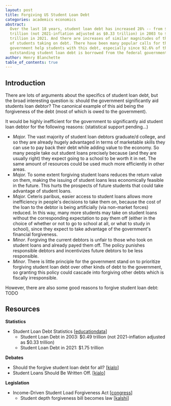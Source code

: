 ```yaml
---
layout: post
title: Forgiving US Student Loan Debt
categories: academics economics
abstract:
  Over the last 18 years, student loan debt has increased 28% -- from $0.49
  trillion (not 2021-inflation adjusted as $0.33 trillion) in 2003 to $1.75
  trillion in 2021. And there are increases of similar magnitudes of the number
  of students taking on debt. There have been many popular calls for the
  government help students with this debt, especially since 92.6% of the current
  outstanding student loan debt is borrowed from the federal government.
author: Henry Blanchette
table_of_contents: true
---
```


## Introduction

There are lots of arguments about the specifics of student loan debt, but the
broad interesting question is: should the government significantly aid students
loan debtor? The canonical example of this aid being the forgiveness of the debt
(most of which is owed to the government).

It would be highly inefficient for the government to significantly aid student
loan debtor for the following reasons: (statistical support pending...)

- _Major._ The vast majority of student loan debtors graduate/d college, and so
  they are already hugely advantaged in terms of marketable skills they can use
  to pay back their debt while adding value to the economy. So many people take
  out student loans precisely because (and they are usually right) they expect
  going to a school to be worth it in net. The same amount of resources could be
  used much more efficiently in other areas.
- _Major._ To some extent forgiving student loans reduces the return value on
  them, making the issuing of student loans less economically feasible in the
  future. This hurts the prospects of future students that could take advantage
  of student loans.
- _Major._ Ceteris paribus, easier access to student loans allows more
  inefficiency in people's decisions to take them on, because the cost of the
  loan to the debtor is being artificially (via non-market forces) reduced. In
  this way, many more students may take on student loans without the
  corresponding expectation to pay them off (either in the choice of whether or
  not to go to school at all, or what to study in school), since they expect to
  take advantage of the government's financial forgiveness.
- _Minor_. Forgiving the current debtors is unfair to those who took on student
  loans and already payed them off. The policy punishes responsible debtors and
  incentivizes future debtors to be less responsible.
- _Minor_. There is little principle for the government stand on to prioritize
  forgiving student loan debt over other kinds of debt to the government, so
  granting this policy could cascade into forgiving other debts which is
  fiscally irresponsible.

However, there are also some good reasons to forgive student loan debt: TODO

## Resources

**Statistics**

- Student Loan Debt Statistics
  [[educationdata](https://educationdata.org/student-loan-debt-statistics)]
  - Student Loan Debt in 2003: $0.49 trillion (not 2021-inflation adjusted as
    $0.33 trillion)
  - Student Loan Debt in 2021: $1.75 trillion

**Debates**

- Should the forgive student loan debt for all?
  [[kialo](https://www.kialo.com/should-the-us-forgive-student-loan-debt-for-all-10154)]
- Student Loans Should Be Written Off.
  [[kialo](https://www.kialo.com/should-student-loans-be-written-off-12676)]

**Legislation**

- Income-Driven Student Load Forgiveness Act
  [[congress](https://www.congress.gov/bill/117th-congress/house-bill/2034)]
  - Student depth forgiveness bill becomes law
    [[kalshi](https://kalshi.com/events/SDEBT/markets/SDEBT-23JAN01)]
